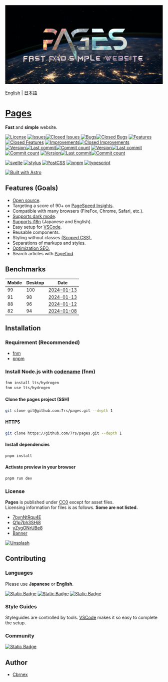 [license-raw]: https://github.com/7rs/pages/blob/main/LICENSE
[license]: https://flat.badgen.net/github/license/7rs/pages?labelColor=#000  
[main]: https://github.com/7rs/pages
[main-version]: https://img.shields.io/github/package-json/v/7rs/pages/main?style=flat-square&label=main&labelColor=000&color=blue
[main-modified]: https://flat.badgen.net/github/last-commit/7rs/pages/main?label&color=purple
[main-commits]: https://flat.badgen.net/github/commits/7rs/pages/main?label&color=orange
[pre]: https://github.com/7rs/pages/tree/pre
[pre-version]: https://img.shields.io/github/package-json/v/7rs/pages/pre?style=flat-square&label=pre&labelColor=000&color=blue
[pre-modified]: https://flat.badgen.net/github/last-commit/7rs/pages/pre?label&color=purple
[pre-commits]: https://flat.badgen.net/github/commits/7rs/pages/pre?label&color=orange
[dev]: https://github.com/7rs/pages/tree/dev
[dev-version]: https://img.shields.io/github/package-json/v/7rs/pages/dev?style=flat-square&label=dev&labelColor=000&color=blue
[dev-modified]: https://flat.badgen.net/github/last-commit/7rs/pages/dev?label&color=purple
[dev-commits]: https://flat.badgen.net/github/commits/7rs/pages/dev?label&color=orange
[issue]: https://github.com/7rs/pages/issues
[open-issue]: https://flat.badgen.net/github/open-issues/7rs/pages?label=issue&labelColor=000&color=red
[closed-issue]: https://flat.badgen.net/github/closed-issues/7rs/pages?labelColor=black&label=&color=green
[bug]: https://github.com/7rs/pages/issues?q=label%3A%22hotfix%3A+bug%22
[open-bug]: https://flat.badgen.net/github/label-issues/7rs/pages/hotfix:%20bug/open?label=bug&labelColor=000&color=red
[closed-bug]: https://flat.badgen.net/github/label-issues/7rs/pages/hotfix:%20bug/closed?label=&color=green
[feature]: https://github.com/7rs/pages/issues?q=label%3A%22develop%3A+feature%22
[open-feature]: https://flat.badgen.net/github/label-issues/7rs/pages/develop:%20feature/open?label=feature&labelColor=000&color=red
[closed-feature]: https://flat.badgen.net/github/label-issues/7rs/pages/develop:%20feature/closed?label=&color=green
[improvement]: https://github.com/7rs/pages/issues?q=label%3A%22develop%3A+improvement%22
[open-improvement]: https://flat.badgen.net/github/label-issues/7rs/pages/develop:%20improvement/open?label=improvement&labelColor=000&color=red
[closed-improvement]: https://flat.badgen.net/github/label-issues/7rs/pages/develop:%20improvement/closed?label=&color=green

[vscode]: https://code.visualstudio.com/  

<picture>
  <source srcset=".github/assets/banner.avif" />
  <source srcset=".github/assets/banner.webp" />
  <img src=".github/assets/banner.jpg" alt="banner" />
</picture>

[English](./README) | [日本語](./README_ja)

[stylus]: https://img.shields.io/badge/Stylus-333333?style=for-the-badge&logo=stylus
[svelte]: https://img.shields.io/badge/Svelte-FF3E00?style=for-the-badge&logo=svelte&logoColor=white
[typescript]: https://img.shields.io/badge/TypeScript-3178C6?style=for-the-badge&logo=typescript&logoColor=white
[postcss]: https://img.shields.io/badge/PostCSS-DD3A0A?style=for-the-badge&logo=postcss
[pnpm]: https://img.shields.io/badge/pnpm-F69220?style=for-the-badge&logo=pnpm&logoColor=white

# [Pages](https://7rs.dev/)  

  **Fast** and **simple** website.  

  [![License][license]][license-raw]
  [![Issues][open-issue]![Closed Issues][closed-issue]][issue]
  [![Bugs][open-bug]![Closed Bugs][closed-bug]][bug]
  [![Features][open-feature]![Closed Features][closed-feature]][feature]
  [![Improvements][open-improvement]![Closed Improvements][closed-improvement]][improvement]  
  [![Version][main-version]![Last commit][main-modified]![Commit count][main-commits]][main]
  [![Version][pre-version]![Last commit][pre-modified]![Commit count][pre-commits]][pre]
  [![Version][dev-version]![Last commit][dev-modified]![Commit count][dev-commits]][dev]  

  [![svelte][svelte]](https://svelte.dev/)
  [![stylus][stylus]](https://stylus-lang.com/)
  [![PostCSS][postcss]](https://postcss.org/)
  [![pnpm][pnpm]](https://pnpm.io/)
  [![typescript][typescript]](https://www.typescriptlang.org/)

  [![Built with Astro](https://astro.badg.es/v2/built-with-astro/large.svg)](https://astro.build/)  

## Features (Goals)  

- [Open source](https://wikipedia.org/wiki/FLOSS).
- Targeting a score of 90+ on [PageSpeed Insights](https://pagespeed.web.dev/).  
- Compatible with many browsers (FireFox, Chrome, Safari, etc.).  
- [Supports dark mode](https://developer.mozilla.org/ja/docs/Web/CSS/@media/prefers-color-scheme).  
- [Supports i18n](https://wikipedia.org/wiki/Internationalization_and_localization) (Japanese and English).  
- Easy setup for [VSCode][vscode].  
- Reusable components.  
- Styling without classes [(Scoped CSS).](https://docs.astro.build/en/guides/styling/#scoped-styles)  
- Separations of markups and styles.  
- [Optimization SEO.](https://developers.google.com/search/docs/fundamentals/seo-starter-guide)  
- Search articles with [Pagefind](https://pagefind.app/)  

[2024-01-13_2]: https://pagespeed.web.dev/analysis/https-7rs-dev/x0q7ws96dt?form_factor=mobile
[2024-01-13_1]: https://pagespeed.web.dev/analysis/https-7rs-dev/bflti9eum0?form_factor=mobile
[2024-01-12]: https://pagespeed.web.dev/analysis/https-7rs-dev/azm6eyfj4m?form_factor=mobile
[2024-01-08]: https://pagespeed.web.dev/analysis/https-7rs-dev/govex9jx2k?form_factor=mobile

## Benchmarks  

  | Mobile | Desktop | Date |
  | - | - | - |
  | 99 | 100 | [2024-01-13][2024-01-13_2] |
  | 91 | 98  | [2024-01-13][2024-01-13_1] |
  | 88 | 96  | [2024-01-12][2024-01-12] |
  | 82 | 94  | [2024-01-08][2024-01-08] |

## Installation  

### Requirement (Recommended)  

- [fnm](https://github.com/Schniz/fnm)
- [pnpm](https://pnpm.io/)

### Install Node.js with [codename]((https://nodejs.org/en/about/previous-releases)) (fnm)  

  ```sh
  fnm install lts/hydrogen
  fnm use lts/hydrogen
  ```

#### Clone the pages project (SSH)  

  ```sh
  git clone git@github.com:7rs/pages.git --depth 1
  ```  

#### HTTPS  

  ```sh  
  git clone https://github.com/7rs/pages.git --depth 1
  ```  

#### Install dependencies  

  ```sh
  pnpm install
  ```  

#### Activate preview in your browser  

  ```sh
  pnpm run dev  
  ```  

[unsplash-badge]: https://img.shields.io/badge/Unsplash-black?style=for-the-badge&logo=unsplash
[unsplash-license]: https://unsplash.com/license

### License  

  **Pages** is published under [CC0](https://creativecommons.org/publicdomain/zero/1.0/) except for asset files.  
  Licensing information for files is as follows. **Some are not listed.**  

- [7bynNtRqu4E](https://unsplash.com/photos/7bynNtRqu4E)  
- [Q1p7bh3SHj8](https://unsplash.com/photos/Q1p7bh3SHj8)  
- [yZygONrUBe8](https://unsplash.com/photos/yZygONrUBe8)  
- [Banner](resources/banner.md)  

[![Unsplash][unsplash-badge]][unsplash-license]  

## Contributing  

[deepl]: https://www.deepl.com/translator
[deepl-badge]: https://img.shields.io/badge/DeepL-0F2B46?style=for-the-badge&logo=deepl
[google-translate]: https://translate.google.com
[google-translate-badge]: https://img.shields.io/badge/Google_Translate-4285F4?style=for-the-badge&logo=googletranslate&logoColor=white
[chatgpt]: https://chat.openai.com/
[chatgpt-badge]: https://img.shields.io/badge/Chat_GPT-412991?style=for-the-badge&logo=openai

### Languages  

  Please use **Japanese** or **English**.  

  [![Static Badge][deepl-badge]][deepl]
  [![Static Badge][google-translate-badge]][google-translate]
  [![Static Badge][chatgpt-badge]][chatgpt]

### Style Guides  

  Styleguides are controlled by tools. [VSCode][vscode] makes it so easy to complete the setup.  

### Community  

  [![Static Badge](https://img.shields.io/badge/Discord-5865F2?style=for-the-badge&logo=discord&logoColor=white)](https://7rs.dev/d)

## Author  

- [Cbrnex](https://github.com/7rs)  
